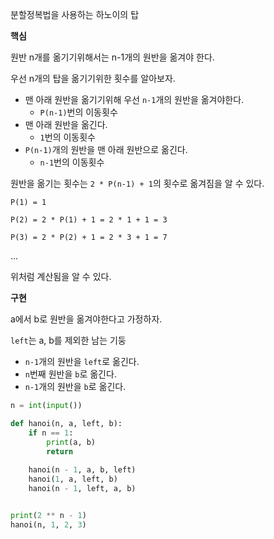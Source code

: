 분할정복법을 사용하는 하노이의 탑



**핵심**

원반 n개를 옮기기위해서는 n-1개의 원반을 옮겨야 한다.



우선 n개의 탑을 옮기기위한 횟수를 알아보자.

- 맨 아래 원반을 옮기기위해 우선 `n-1`개의 원반을 옮겨야한다.
  - `P(n-1)`번의 이동횟수
- 맨 아래 원반을 옮긴다.
  - `1`번의 이동횟수
- `P(n-1)`개의 원반을 맨 아래 원반으로 옮긴다.
  - `n-1`번의 이동횟수



원반을 옮기는 횟수는 `2 * P(n-1) + 1`의 횟수로 옮겨짐을 알 수 있다.

`P(1) = 1`

`P(2) = 2 * P(1) + 1 = 2 * 1 + 1 = 3`

`P(3) = 2 * P(2) + 1 = 2 * 3 + 1 = 7`

...

위처럼 계산됨을 알 수 있다.



**구현**

a에서 b로 원반을 옮겨야한다고 가정하자.

`left`는 a, b를 제외한 남는 기둥

- `n-1`개의 원반을 `left`로 옮긴다.
- `n`번째 원반을 `b`로 옮긴다.
- `n-1`개의 원반을 `b`로 옮긴다.



```python
n = int(input())

def hanoi(n, a, left, b):
    if n == 1:
        print(a, b)
        return
    
    hanoi(n - 1, a, b, left)
    hanoi(1, a, left, b)
    hanoi(n - 1, left, a, b)


print(2 ** n - 1)
hanoi(n, 1, 2, 3)
```

